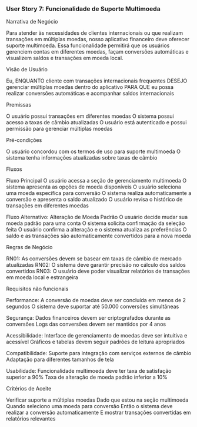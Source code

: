 ### User Story 7: Funcionalidade de Suporte Multimoeda

Narrativa de Negócio

Para atender às necessidades de clientes internacionais ou que realizam transações em múltiplas moedas, nosso aplicativo financeiro deve oferecer suporte multimoeda. Essa funcionalidade permitirá que os usuários gerenciem contas em diferentes moedas, façam conversões automáticas e visualizem saldos e transações em moeda local.

Visão de Usuário

Eu, ENQUANTO cliente com transações internacionais frequentes
DESEJO gerenciar múltiplas moedas dentro do aplicativo
PARA QUE eu possa realizar conversões automáticas e acompanhar saldos internacionais

Premissas

O usuário possui transações em diferentes moedas
O sistema possui acesso a taxas de câmbio atualizadas
O usuário está autenticado e possui permissão para gerenciar múltiplas moedas

Pré-condições

O usuário concordou com os termos de uso para suporte multimoeda
O sistema tenha informações atualizadas sobre taxas de câmbio

Fluxos

Fluxo Principal
O usuário acessa a seção de gerenciamento multimoeda
O sistema apresenta as opções de moeda disponíveis
O usuário seleciona uma moeda específica para conversão
O sistema realiza automaticamente a conversão e apresenta o saldo atualizado
O usuário revisa o histórico de transações em diferentes moedas

Fluxo Alternativo: Alteração de Moeda Padrão
O usuário decide mudar sua moeda padrão para uma conta
O sistema solicita confirmação da seleção feita
O usuário confirma a alteração e o sistema atualiza as preferências
O saldo e as transações são automaticamente convertidos para a nova moeda

Regras de Negócio

RN01: As conversões devem se basear em taxas de câmbio de mercado atualizadas
RN02: O sistema deve garantir precisão no cálculo dos saldos convertidos
RN03: O usuário deve poder visualizar relatórios de transações em moeda local e estrangeira

Requisitos não funcionais

Performance:
A conversão de moedas deve ser concluída em menos de 2 segundos
O sistema deve suportar até 50.000 conversões simultâneas

Segurança:
Dados financeiros devem ser criptografados durante as conversões
Logs das conversões devem ser mantidos por 4 anos

Acessibilidade:
Interface de gerenciamento de moedas deve ser intuitiva e acessível
Gráficos e tabelas devem seguir padrões de leitura apropriados

Compatibilidade:
Suporte para integração com serviços externos de câmbio
Adaptação para diferentes tamanhos de tela

Usabilidade:
Funcionalidade multimoeda deve ter taxa de satisfação superior a 90%
Taxa de alteração de moeda padrão inferior a 10%

Critérios de Aceite

Verificar suporte a múltiplas moedas
Dado que estou na seção multimoeda
Quando seleciono uma moeda para conversão
Então o sistema deve realizar a conversão automaticamente
E mostrar transações convertidas em relatórios relevantes